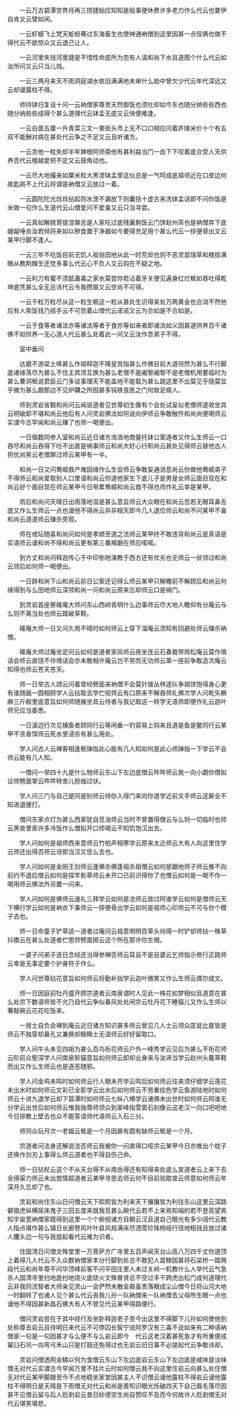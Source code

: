 <!-- { "loadSidebar": true } -->
　　一云万古碧潭空界月再三捞捷始应知知是般事便休费许多老力作么代云也要伊自肯又云譬如闲。

　　一云虾蟆飞上梵天蚯蚓蓦过东海畜生也使神通衲僧到这里因甚一点伎俩也做不得代云不欲惊众又云退己让人。

　　一云河里失钱河里捷是不惜性命底所为忽有人请和尚下水且道图个什么代云如汝所问又云只当儿戏。

　　一云三两月来天不雨洞庭湖水依旧满满地未审什么劫中曾欠少代云年代深远又云却谩露柱不得。

　　师持钵归复设十问一云衲僧家尊贵天然御饭也须吐却如今东也随分纳些些西也随分纳些些成得个甚么道理代云钵盂无底又云快便难逢。

　　一云白面五厘一升青菜三文一束街头市上无不口口相应问着庐陵米价十个有五双不能酬对病在甚处代云争之不足又云且听诸方。

　　一云贪他一粒失却半年亸根阿师斋他有甚利益当门一齿下下咬着底合受人天供养否代云檀越爱把不定又云鼓角动也。

　　一云尽大地撮来如粟米粒大黑漆钵盂里这伙总是一气呵成底祖师近在口皮边何故匙挑不上代云将谓是衲僧又云放过一着。

　　一云圆陀陀光烁烁拈起则水泄不漏放下则囊括十虚古来洗钵盂话即不问你饭是米做一句作么生道代云山僧爱问不爱畣又云只当寻尝。

　　一云真如解脱菩提涅槃总是人家吃过底残羹剩饭云门饼赵州茶也是衲僧弃下底龌龊唾余汝若倾将来如以秽食置于净器如今要得充足用个甚么代云一拶便骨出又云某甲行脚不逢人。

　　一云三年不吃饭目前无饥人祖翁田地从此一时荒却也则不恶灵苗瑞草和根拔满眼从教荆棘生还觉多事么代云心不负人又云钩在不疑之地。

　　一云利刀有蜜不须舐蛊毒之家水莫尝你若沾着牙关便见遍身红烂秪如吞吐得乾坤底凭甚么全无忌讳代云令我攒眉又云空尚不可得。

　　一云千粒万粒尽从这一粒生秪这一粒从甚处生识得来处万两黄金也合消不然他后有人索饭钱乃摇手云不可怨着山僧代云诺诺又云为合如是不合如是。

　　一云于食等者诸法亦等诸法等者于食亦等如来者即诸法如义因甚道供养百千诸佛不如供养一无心道人代云甚么处着此一问又云汝作吾弟子不得。

　　室中垂问

　　达磨不游梁土唤甚么作祖释迦不降皇宫指甚么作佛目前大道坦然为甚么不行脚底诸缘荡尽为甚么不住主宾须互换为甚么老僧不是阇黎阇黎不是老僧机用要临时为甚么曹洞秪说君臣云门多谈事理天不能盖地不能载为甚么跳这里不出莫见乎隐莫显乎微为甚么觑那边不见炉韝之所因甚多钝铁良医之门何故足病人。

　　师到灵岩省觐和尚问云闻说道者见世尊初生像有个会处试呈似老僧师遂收坐具云明破即不堪和尚云他后有人问灵岩佛法如何说向伊师云争敢触忤和尚尚便喝师云实谓今古罕闻和尚云赚了也师一喝便出。

　　一日偕数同参入室和尚云近日诸方浩浩地商量托钵公案道者又作么生师云一口吞尽和尚云吞得下吐不出直是祸事师云和尚大好心行和尚云甚处见得师云替他古人担忧尚笑云老僧罪过师云某甲有一半。

　　和尚一日又问鸯崛救产难因缘作么生会师云争敢妄通消息尚云你做他鸯崛弟子不得师云和尚爱取别人口里语和尚云你道他家生下底儿子是男是女师云面目现在和尚云好个面目现在师云某甲今日带累鸯崛和尚云救不得也师作礼云幸是某甲。

　　雨后和尚问天晴日出雨落地湿是甚么意旨师云大众眼在和尚云忽若无眼耳鼻舌底又作么生师云一点也谩他不得尚云非非相天即今几人退位师云和尚不问某甲不畣和尚云道道师云赚杀旁观。

　　师在戒坛随喜和尚问如何是孝顺至道之法师云某甲终不敢违背和尚云是真语是实语师云谩和尚不得和尚云更有第三番羯磨在师应喏喏。

　　到方丈和尚问释迦传心于中印弥阤演教于西方还有优劣也无师云一状领过和尚云领后如何师一喝便出。

　　一日辞和尚下山和尚云前日公案还记得么师云某甲只解瞻前不解顾后和尚云何缘得到与么田地师云深领和尚一问和尚云原来忘却师云口是祸门。

　　到灵岩首座寮碓庵大师问东山西岭青明什么边事师云尽大地人瞻仰有分庵云与么则不离当处也师云踏破草鞋。

　　碓庵大师一日又问久雨不晴时如何师云上穿下溜庵云须知有回避处师云赚杀衲僧。

　　碓庵大师过庵坐定问云如何是道者家风师云夜坐连云石春栽带雨松庵云莫作境话会师云直饶不作境话会亦未敢相许庵云岂不劳而无功师云第一座前争敢造次庵云知得也师云苍天苍天。

　　师一日举古人颂云问着曾经劈面来衲僧不会莫针锥丛林逐队争胡饼饱得身心更有谁随画一圆相顾学人云拈取去学伫视师云有口原来不解吞师礼佛次学人问乾矢橛麻三斤殿里底意旨如何师随展坐具云侍者与我记取这一转学无语师即便作礼云迦叶师兄应当委悉。

　　一日溪边行次见捕鱼者顾同行云等闲垂一钓容易上钩来且道是鱼是鳖同行云某甲不贪香饵师云死水里浸杀有甚么用处。

　　学人问古人云禅客相逢秪弹指此心能有几人知如何是此心师弹指一下学云不会师云能有几人知。

　　一僧问一举四十九是什么物师云东山下左边底僧云吽吽师云我一向小觑你僧拟议师劈面掌云吽吽特舍儿担枷过状。

　　学人问三门与自己是同是别师云待你入得门来向你道学近前叉手师云这厮全不知进退便打。

　　僧问东家点灯为甚么西家犹自觅油师云当时不曾置得僧云与么则一切临时也师云黑夜里索许多冷饭作么僧拟开口师喝云不知饥饱汉出去。

　　学人问如何是祖师西来意师云竹柏声相寒学云原来太近师云大有人向这里住学云师还出得否师云讶郎当汉又恁么去也。

　　学人问如何是金刚王剑师云逢佛杀佛逢祖杀祖僧云如何是踞地师子师云推不向前约不退后僧云如何是探竿影草师云未开口已前识得你了也僧云如何是一喝不作一喝用师云佛法外另置一问来。

　　学人问如何是佛师云速礼三拜学云如何是法师云放过阿谁学云如何是僧师云天下横行学云如何是衲衣下事师云一拶便骨出学云如何是祖师心印师云不可与你个模子去也。

　　师一日命童子铲草适一道者过庵问云祖意明明百草头何得一时铲却师拈一株草抖擞云在甚么处道者伫思师劈面掷云这个所在那许你生根。

　　一婆子问弟子逐日念经还当得参禅否师云耳且不是目婆云乞师指示修行正路师云幸是无事定要个护身符子作么。

　　学人问世尊拈花意旨如何师云将勤补拙学云迦叶微笑又作么生师云偶尔成文。

　　师一日因庭前牡丹盛开顾宗道者云南泉谓时人见此一株花如梦相似且道意在甚么处宗下数语师皆不允乃自代云争似春风处处闲宗云牡丹花下睡猫儿又作么生师以箸敲碗云花花吃饭来。

　　一居士自负会禅到庵云近日诸方知识甚多师云曾见几人士云领众匡徒比屋皆是师云不独穿却鼻孔又兼换却眼睛士无语师云好好留取口。

　　学人问牛头未见四祖为甚么百鸟衔花师云户外一峰秀学云见后为甚么不衔花师云阶前众壑深学人问南泉斩猫意旨如何师云卸却业身来与汝谛当学云赵州头戴草鞋而出又作么生师云也是逐恶随邪。

　　学人问金鸡未鸣时如何师云行人眼未开学云鸣后如何师云往来须仔细学云莲花未出水时如何师云文彩已全彰学云出水后如何师云不劳重绘色学云鱼游陆地时如何师云十进九退学云却下碧潭时如何师云七纵八横学云诸佛未出世时如何师云阿谁无分学云出世后如何师云惟我独尊师领众到翠峰指雪窦石刻像云这老汉一向口吧吧地今日拶教上壁去也众不能答请师代语师云入石三分。

　　师同众玩月次一老媪云秪是一个月因甚有圆有缺师云秪是一个月。

　　宗道者问法身还解说法否师云我被你一问直得口哑宗云某甲今日亦推出个枕子还唤作剑刃上事得么师云道者也不得自伤己命。

　　师一日拈杖云这个不从天台得不从南岳得还有知得来处底么宣道者云上来下去全得渠力师云未出尝情超道者云某甲寻思去师云何不目前验取宣云师意如何师云年深月久忘却了也。

　　灵岩和尚住东山日问僧云天下熙熙皆为利来天下攘攘皆为利往东山这里云深路僻狼虎纵横尿床鬼子三回五度来就我觅甚么碗代云若不上来焉知端的若不登高望焉知宇宙宽衲僧家既得到这里一个个俯视诸方目朝云汉且道自己眼光有多少阔代云教人指点堪作甚么镇日长廊卷风叶叶县风规满床尽洒雪珍珠杨岐行径地租钱且放过诸人钁头边一句与我提起看代云难为识者。

　　住国清日问僧文殊堂里一万菩萨方广寺里五百声闻天台山高八万四千丈你道顶上着得几人代云不入众数衲僧家本分行脚到处总不敢犯人苗稼因甚将石梁桥一踏两段代云和尚年尊不问华顶峰前客不问平田庄里人未过关岭一机教什么人举代云气急杀人国清寺里扫地底扫地烧火底烧火文殊普贤总不空过丰干跨虎出松门成何道理代云非我同流智者大师亲见灵山一会俨然未散金屑虽贵落眼成尘山僧今日将山河大地一时翻转了也诸人见个甚么代云丧我儿孙一队衲僧来一队衲僧去父母所生眼一点也谩他不得因甚新昌石佛大有人不曾见代云某甲得路便行。

　　僧问灵岩尝在于其中经行及坐卧释迦老子至今出这里不得脚下儿孙如何使他到处称尊去岩云且待明日来代云不可停囚长智宁说阿罗汉有三毒不说如来有二种语衲僧家一句是一句因甚才与么便不与么岩云即今　代云这老汉着甚死急才有所重便成窠臼石巩一向弯弓禾山只是打鼓还免得过也无岩云旧日事不必提起代云争敢讳却。

　　灵岩问僧透网金鳞以何为食僧云东山下左边底岩云东山下左边底是咸味是淡味僧无对代云实谓古今罕闻万里不挂片云时如何僧云我不向这里住岩云向甚么处住僧无对代云某甲脚跟至今不点地稳坐家堂因甚主人不识僧云谩他露柱不得岩云谩他露柱不得明日是天晴是下雨僧无对代云和尚是善知识眼光烁破四天下自己眉毛落尽因甚不见僧云留与后人贬剥岩云昔日妙德空生尚自赞叹不及而今何故许人贬剥僧无对代云堪笑堪悲。

